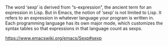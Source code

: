 The word ‘sexp’ is derived from “s-expression”, the ancient term for an expression in Lisp. But in Emacs, the notion of ‘sexp’ is not limited to Lisp. It refers to an expression in whatever language your program is written in. Each programming language has its own major mode, which customizes the syntax tables so that expressions in that language count as sexps.

https://www.emacswiki.org/emacs/Sexp#sexp

